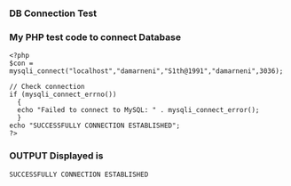 ### DB Connection Test

### My PHP test code to connect Database

```
<?php
$con = mysqli_connect("localhost","damarneni","S1th@1991","damarneni",3036);

// Check connection
if (mysqli_connect_errno())
  {
  echo "Failed to connect to MySQL: " . mysqli_connect_error();
  }
echo "SUCCESSFULLY CONNECTION ESTABLISHED";
?>
```

### OUTPUT Displayed is

```
SUCCESSFULLY CONNECTION ESTABLISHED
```
